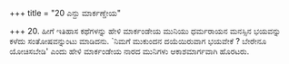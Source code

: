 +++
title = "20 ಎನ್ದು ಮಾರ್ಕಣ್ಡೇಯ"

+++
20. ಹೀಗೆ ಇತಿಹಾಸ ಕಥೆಗಳನ್ನು ಹೇಳಿ ಮಾರ್ಕಂಡೇಯ ಮುನಿಯು ಧರ್ಮರಾಯನ ಮನಸ್ಸಿನ ಭಯವನ್ನು ಕಳೆದು ಸಂತೋಷವನ್ನುಂಟು ಮಾಡಿದನು. `ನಿಮಗೆ ಮುಕುಂದನ ದಯೆಯಿರುವಾಗ ಭಯವೇಕೆ ? ಬೇರೇನೂ ಯೋಚಿಸಬೇಡಿ' ಎಂದು ಹೇಳಿ ಮಾರ್ಕಂಡೇಯ ನಾರದ ಮುನಿಗಳು ಆಕಾಶಮಾರ್ಗವಾಗಿ ಹೊರಟರು.
